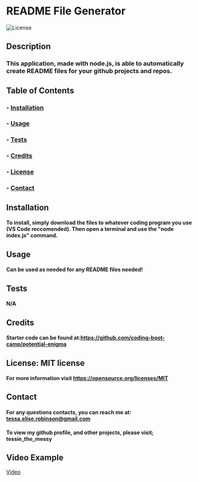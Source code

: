 # README File Generator
  ![License](https://img.shields.io/badge/license-MIT-brightgreen)

  ## Description
   ### This application, made with node.js, is able to automatically create README files for your github projects and repos.
    
  ## Table of Contents
  ### - [Installation](#installation)
  ### - [Usage](#usage)
  ### - [Tests](#tests)
  ### - [Credits](#credits)
  ### - [License](#license)
  ### - [Contact](#contact)

  ## Installation
  #### To install, simply download the files to whatever coding program you use (VS Code reccomended). Then open a terminal and use the "node index.js" command.

  ## Usage
  #### Can be used as needed for any README files needed!

  ## Tests
  #### N/A

  ## Credits
  #### Starter code can be found at:https://github.com/coding-boot-camp/potential-enigma

  ## License: MIT license
  #### For more information visit https://opensource.org/licenses/MIT
    
  ## Contact
  #### For any questions contacts, you can reach me at: tessa.elise.robinson@gmail.com
  #### To view my github profile, and other projects, please visit; tessie_the_messy

  ## Video Example
  [Video](./assets/Untitled_%20Nov%2021%2C%202022%208_47%20PM.webm)
    
    